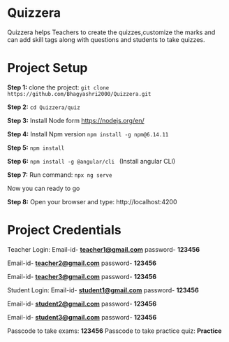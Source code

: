 # Quizzera
Quizzera helps Teachers to create the quizzes,customize the marks and can add skill tags along with questions and students to take quizzes.

# Project Setup
**Step 1:** clone the project: ``` git clone https://github.com/Bhagyashri2000/Quizzera.git ```

**Step 2:** ``` cd Quizzera/quiz ```

**Step 3:** Install Node form  https://nodejs.org/en/

**Step 4:** Install Npm version ``` npm install -g npm@6.14.11 ```

**Step 5:** ``` npm install ```

**Step 6:** ```npm install -g @angular/cli ``` (Install angular CLI)

**Step 7:** Run command:   ``` npx ng serve ```


Now you can ready to go 

**Step 8:** Open your browser and type: http://localhost:4200

# Project Credentials
Teacher Login: 
Email-id- **teacher1@gmail.com**
password- **123456**

Email-id- **teacher2@gmail.com**
password- **123456**

Email-id- **teacher3@gmail.com**
password- **123456**

Student Login: 
Email-id- **student1@gmail.com**
password- **123456**

Email-id- **student2@gmail.com**
password- **123456**

Email-id- **student3@gmail.com**
password- **123456**

Passcode to take exams:
**123456**
Passcode to take practice quiz:
**Practice**


